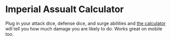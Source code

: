 # Imperial Assualt Calculator

Plug in your attack dice, defense dice, and surge abilities and [the calculator](http://mattyellen.github.io/imperial-assault-calculator/) will tell you how much damage you are likely to do.  Works great on mobile too.
